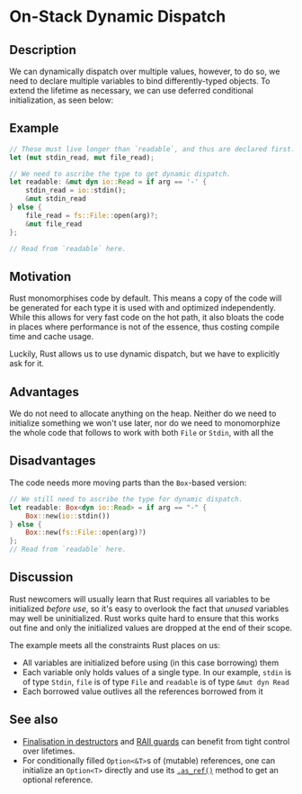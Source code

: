 # On-Stack Dynamic Dispatch

## Description

We can dynamically dispatch over multiple values, however, to do so, we need
to declare multiple variables to bind differently-typed objects. To extend the
lifetime as necessary, we can use deferred conditional initialization, as seen
below:

## Example

```rust
// These must live longer than `readable`, and thus are declared first:
let (mut stdin_read, mut file_read);

// We need to ascribe the type to get dynamic dispatch.
let readable: &mut dyn io::Read = if arg == '-' {
    stdin_read = io::stdin();
    &mut stdin_read
} else {
    file_read = fs::File::open(arg)?;
    &mut file_read
};

// Read from `readable` here.
```

## Motivation

Rust monomorphises code by default. This means a copy of the code will be
generated for each type it is used with and optimized independently. While this
allows for very fast code on the hot path, it also bloats the code in places
where performance is not of the essence, thus costing compile time and cache
usage.

Luckily, Rust allows us to use dynamic dispatch, but we have to explicitly ask
for it.

## Advantages

We do not need to allocate anything on the heap. Neither do we need to
initialize something we won't use later, nor do we need to monomorphize the
whole code that follows to work with both `File` or `Stdin`, with all the

## Disadvantages

The code needs more moving parts than the `Box`-based version:

```rust
// We still need to ascribe the type for dynamic dispatch.
let readable: Box<dyn io::Read> = if arg == "-" {
    Box::new(io::stdin())
} else {
    Box::new(fs::File::open(arg)?)
};
// Read from `readable` here.
```

## Discussion

Rust newcomers will usually learn that Rust requires all variables to be
initialized *before use*, so it's easy to overlook the fact that *unused*
variables may well be uninitialized. Rust works quite hard to ensure that this
works out fine and only the initialized values are dropped at the end of their
scope.

The example meets all the constraints Rust places on us:

* All variables are initialized before using (in this case borrowing) them
* Each variable only holds values of a single type. In our example, `stdin` is
of type `Stdin`, `file` is of type `File` and `readable` is of type `&mut dyn
Read`
* Each borrowed value outlives all the references borrowed from it

## See also

* [Finalisation in destructors](idioms/dtor-finally.md) and 
[RAII guards](patterns/RAII.md) can benefit from tight control over lifetimes.
* For conditionally filled `Option<&T>`s of (mutable) references, one can
initialize an `Option<T>` directly and use its [`.as_ref()`] method to get an
optional reference.

[`.as_ref()`]: https://doc.rust-lang.org/std/option/enum.Option.html#method.as_ref
